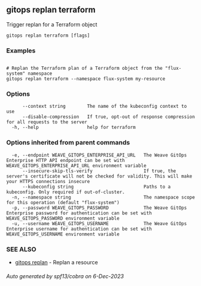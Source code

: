## gitops replan terraform

Trigger replan for a Terraform object

```
gitops replan terraform [flags]
```

### Examples

```

# Replan the Terraform plan of a Terraform object from the "flux-system" namespace
gitops replan terraform --namespace flux-system my-resource

```

### Options

```
      --context string        The name of the kubeconfig context to use
      --disable-compression   If true, opt-out of response compression for all requests to the server
  -h, --help                  help for terraform
```

### Options inherited from parent commands

```
  -e, --endpoint WEAVE_GITOPS_ENTERPRISE_API_URL   The Weave GitOps Enterprise HTTP API endpoint can be set with WEAVE_GITOPS_ENTERPRISE_API_URL environment variable
      --insecure-skip-tls-verify                   If true, the server's certificate will not be checked for validity. This will make your HTTPS connections insecure
      --kubeconfig string                          Paths to a kubeconfig. Only required if out-of-cluster.
  -n, --namespace string                           The namespace scope for this operation (default "flux-system")
  -p, --password WEAVE_GITOPS_PASSWORD             The Weave GitOps Enterprise password for authentication can be set with WEAVE_GITOPS_PASSWORD environment variable
  -u, --username WEAVE_GITOPS_USERNAME             The Weave GitOps Enterprise username for authentication can be set with WEAVE_GITOPS_USERNAME environment variable
```

### SEE ALSO

* [gitops replan](gitops_replan.md)	 - Replan a resource

###### Auto generated by spf13/cobra on 6-Dec-2023
